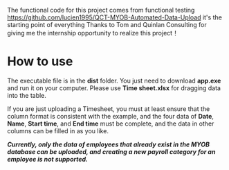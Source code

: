 The functional code for this project comes from functional testing  https://github.com/lucien1995/QCT-MYOB-Automated-Data-Upload
it's the starting point of everything 
Thanks to Tom and Quinlan Consulting for giving me the internship opportunity to realize this project！


# How to use

The executable file is in the **dist** folder. You just need to download **app.exe** and run it on your computer. Please use **Time sheet.xlsx** for dragging data into the table.

If you are just uploading a Timesheet, you must at least ensure that the column format is consistent with the example, and the four data of **Date**, **Name**, **Start time**, and **End time** must be complete, and the data in other columns can be filled in as you like.

***Currently, only the data of employees that already exist in the MYOB database can be uploaded, and creating a new payroll category for an employee is not supported.***
